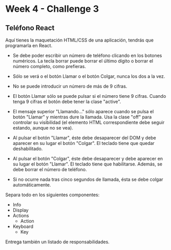 # Week 4 - Challenge 3

## Teléfono React

Aquí tienes la maquetación HTML/CSS de una aplicación, tendrás que programarla en React.

- Se debe poder escribir un número de teléfono clicando en los botones numéricos. La tecla borrar puede borrar el último dígito o borrar el número completo, como prefieras.

- Sólo se verá o el botón Llamar o el botón Colgar, nunca los dos a la vez.

- No se puede introducir un número de más de 9 cifras.

- El botón Llamar sólo se puede pulsar si el número tiene 9 cifras. Cuando tenga 9 cifras el botón debe tener la clase "active".

- El mensaje superior "Llamando..." sólo aparece cuando se pulsa el botón "Llamar" y mientras dure la llamada. Usa la clase "off" para controlar su visibilidad (el elemento HTML correspondiente debe seguir estando, aunque no se vea).

- Al pulsar el botón "Llamar", éste debe desaparecer del DOM y debe aparecer en su lugar el botón "Colgar". El teclado tiene que quedar deshabilitado.

- Al pulsar el botón "Colgar", éste debe desaparecer y debe aparecer en su lugar el botón "Llamar". El teclado tiene que habilitarse. Además, se debe borrar el número de teléfono.

- Si no ocurre nada tras cinco segundos de llamada, ésta se debe colgar automáticamente.

Separa todo en los siguientes componentes:

- Info
- Display
- Actions
  - Action
- Keyboard
  - Key

Entrega también un listado de responsabilidades.
